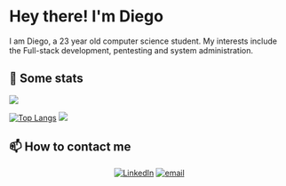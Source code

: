 # Hey there! I'm Diego

I am Diego, a 23 year old computer science student. My interests include the Full-stack development, pentesting and system administration.

## 🚀 Some stats
![](https://github-profile-summary-cards.vercel.app/api/cards/profile-details?username=diego-bores&theme=default)

[![Top Langs](https://github-readme-stats.vercel.app/api/top-langs/?username=diego-bores&layout=compact&hide=Ada,Makefile&langs_count=20)](https://github.com/anuraghazra/github-readme-stats)
![](https://github-readme-streak-stats.herokuapp.com/?user=diego-bores)

## 📫 How to contact me
<p align="center">
<a href="https://www.linkedin.com/in/diego-b64/?locale=es_ES"><img alt="LinkedIn" src="https://img.shields.io/badge/linkedin-%230077B5.svg?&style=for-the-badge&logo=linkedin&logoColor=white"></a>
<a href="mailto:diegobores@usal.es"><img alt="email" src="https://img.shields.io/badge/gmail-%23D14836.svg?&style=for-the-badge&logo=gmail&logoColor=white"></a>
